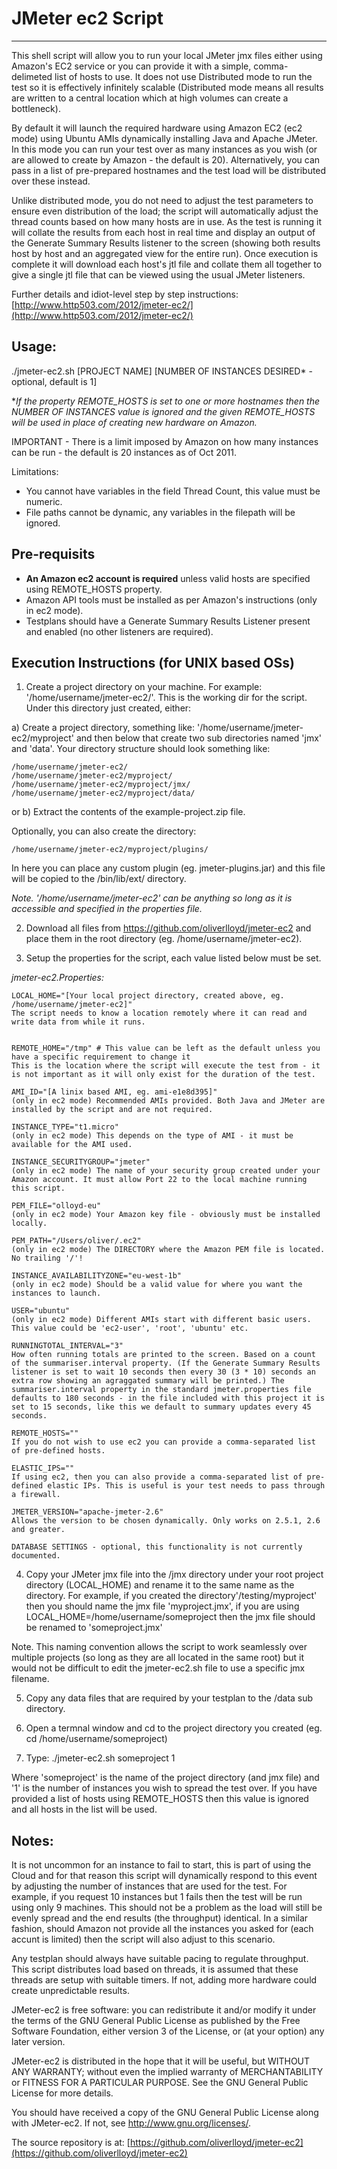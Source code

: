# JMeter ec2 Script
-----------------------------

This shell script will allow you to run your local JMeter jmx files either using Amazon's EC2 service or you can provide it with a simple, comma-delimeted list of hosts to use. It does not use Distributed mode to run the test so it is effectively infinitely scalable (Distributed mode means all results are written to a central location which at high volumes can create a bottleneck).

By default it will launch the required hardware using Amazon EC2 (ec2 mode) using Ubuntu AMIs dynamically installing Java and Apache JMeter. In this mode you can run your test over as many instances as you wish (or are allowed to create by Amazon - the default is 20). Alternatively, you can pass in a list of pre-prepared hostnames and the test load will be distributed over these instead.

Unlike distributed mode, you do not need to adjust the test parameters to ensure even distribution of the load; the script will automatically adjust the thread counts based on how many hosts are in use. As the test is running it will collate the results from each host in real time and display an output of the Generate Summary Results listener to the screen (showing both results host by host and an aggregated view for the entire run). Once execution is complete it will download each host's jtl file and collate them all together to give a single jtl file that can be viewed using the usual JMeter listeners.


Further details and idiot-level step by step instructions:
    [http://www.http503.com/2012/jmeter-ec2/](http://www.http503.com/2012/jmeter-ec2/)


## Usage:
  ./jmeter-ec2.sh [PROJECT NAME] [NUMBER OF INSTANCES DESIRED* - optional, default is 1]

**If the property REMOTE_HOSTS is set to one or more hostnames then the NUMBER OF INSTANCES value is ignored and the given REMOTE_HOSTS will be used in place of creating new hardware on Amazon.*

IMPORTANT - There is a limit imposed by Amazon on how many instances can be run - the default is 20 instances as of Oct 2011. 

Limitations:
* You cannot have variables in the field Thread Count, this value must be numeric.
* File paths cannot be dynamic, any variables in the filepath will be ignored.


## Pre-requisits
* **An Amazon ec2 account is required** unless valid hosts are specified using REMOTE_HOSTS property.
* Amazon API tools must be installed as per Amazon's instructions (only in ec2 mode).
* Testplans should have a Generate Summary Results Listener present and enabled (no other listeners are required).


## Execution Instructions (for UNIX based OSs)
1. Create a project directory on your machine. For example: '/home/username/jmeter-ec2/'. This is the working dir for the script. Under this directory just created, either:

a) Create a project directory, something like: '/home/username/jmeter-ec2/myproject' and then below that create two sub directories named 'jmx' and 'data'. Your directory structure should look something like:

    /home/username/jmeter-ec2/
    /home/username/jmeter-ec2/myproject/
    /home/username/jmeter-ec2/myproject/jmx/
    /home/username/jmeter-ec2/myproject/data/
                
or b) Extract the contents of the example-project.zip file.

Optionally, you can also create the directory:

    /home/username/jmeter-ec2/myproject/plugins/

In here you can place any custom plugin (eg. jmeter-plugins.jar) and this file will be copied to the /bin/lib/ext/ directory.
    
*Note. '/home/username/jmeter-ec2' can be anything so long as it is accessible and specified in the properties file.*

2. Download all files from https://github.com/oliverlloyd/jmeter-ec2 and place them in the root directory (eg. /home/username/jmeter-ec2).

3. Setup the properties for the script, each value listed below must be set.

*jmeter-ec2.Properties:*

    LOCAL_HOME="[Your local project directory, created above, eg. /home/username/jmeter-ec2]"
    The script needs to know a location remotely where it can read and write data from while it runs.

    
    REMOTE_HOME="/tmp" # This value can be left as the default unless you have a specific requirement to change it
    This is the location where the script will execute the test from - it is not important as it will only exist for the duration of the test.

	AMI_ID="[A linix based AMI, eg. ami-e1e8d395]"
	(only in ec2 mode) Recommended AMIs provided. Both Java and JMeter are installed by the script and are not required.

	INSTANCE_TYPE="t1.micro"
	(only in ec2 mode) This depends on the type of AMI - it must be available for the AMI used.

	INSTANCE_SECURITYGROUP="jmeter"
	(only in ec2 mode) The name of your security group created under your Amazon account. It must allow Port 22 to the local machine running this script.

	PEM_FILE="olloyd-eu"
	(only in ec2 mode) Your Amazon key file - obviously must be installed locally.

	PEM_PATH="/Users/oliver/.ec2"
	(only in ec2 mode) The DIRECTORY where the Amazon PEM file is located. No trailing '/'!

	INSTANCE_AVAILABILITYZONE="eu-west-1b"
	(only in ec2 mode) Should be a valid value for where you want the instances to launch.

	USER="ubuntu"
	(only in ec2 mode) Different AMIs start with different basic users. This value could be 'ec2-user', 'root', 'ubuntu' etc.

	RUNNINGTOTAL_INTERVAL="3"
	How often running totals are printed to the screen. Based on a count of the summariser.interval property. (If the Generate Summary Results listener is set to wait 10 seconds then every 30 (3 * 10) seconds an extra row showing an agraggated summary will be printed.) The summariser.interval property in the standard jmeter.properties file defaults to 180 seconds - in the file included with this project it is set to 15 seconds, like this we default to summary updates every 45 seconds.

	REMOTE_HOSTS=""
	If you do not wish to use ec2 you can provide a comma-separated list of pre-defined hosts.

	ELASTIC_IPS=""
	If using ec2, then you can also provide a comma-separated list of pre-defined elastic IPs. This is useful is your test needs to pass through a firewall.

	JMETER_VERSION="apache-jmeter-2.6"
	Allows the version to be chosen dynamically. Only works on 2.5.1, 2.6 and greater.

	DATABASE SETTINGS - optional, this functionality is not currently documented.

4. Copy your JMeter jmx file into the /jmx directory under your root project directory (LOCAL_HOME) and rename it to the same name as the directory. For example, if you created the directory'/testing/myproject' then you should name the jmx file 'myproject.jmx', if you are using LOCAL_HOME=/home/username/someproject then the jmx file should be renamed to 'someproject.jmx'
    
Note. This naming convention allows the script to work seamlessly over multiple projects (so long as they are all located in the same root) but it would not be difficult to edit the jmeter-ec2.sh file to use a specific jmx filename.
   
5. Copy any data files that are required by your testplan to the /data sub directory.

6. Open a termnal window and cd to the project directory you created (eg. cd /home/username/someproject)

7. Type: 
    ./jmeter-ec2.sh someproject 1

Where 'someproject' is the name of the project directory (and jmx file) and '1' is the number of instances you wish to spread the test over. If you have provided a list of hosts using REMOTE_HOSTS then this value is ignored and all hosts in the list will be used.


## Notes:
It is not uncommon for an instance to fail to start, this is part of using the Cloud and for that reason this script will dynamically respond to this event by adjusting the number of instances that are used for the test. For example, if you request 10 instances but 1 fails then the test will be run using only 9 machines. This should not be a problem as the load will still be evenly spread and the end results (the throughput) identical. In a similar fashion, should Amazon not provide all the instances you asked for (each accunt is limited) then the script will also adjust to this scenario.
    
Any testplan should always have suitable pacing to regulate throughput. This script distributes load based on threads, it is assumed that these threads are setup with suitable timers. If not, adding more hardware could create unpredictable results.



JMeter-ec2 is free software: you can redistribute it and/or modify
it under the terms of the GNU General Public License as published by
the Free Software Foundation, either version 3 of the License, or
(at your option) any later version.

JMeter-ec2 is distributed in the hope that it will be useful,
but WITHOUT ANY WARRANTY; without even the implied warranty of
MERCHANTABILITY or FITNESS FOR A PARTICULAR PURPOSE.  See the
GNU General Public License for more details.

You should have received a copy of the GNU General Public License
along with JMeter-ec2.  If not, see <http://www.gnu.org/licenses/>.



The source repository is at:
  [https://github.com/oliverlloyd/jmeter-ec2](https://github.com/oliverlloyd/jmeter-ec2)